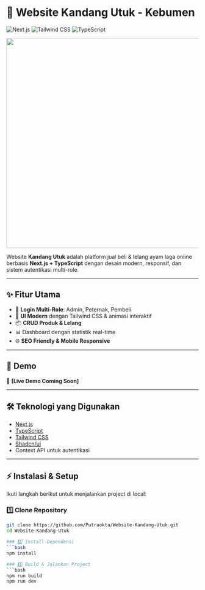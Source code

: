 # 🐓 Website Kandang Utuk - Kebumen

![Next.js](https://img.shields.io/badge/Next.js-13.4-blue?logo=next.js&style=for-the-badge)
![Tailwind CSS](https://img.shields.io/badge/TailwindCSS-3.0-38b2ac?logo=tailwind-css&style=for-the-badge)
![TypeScript](https://img.shields.io/badge/TypeScript-5.0-3178c6?logo=typescript&style=for-the-badge)

<p align="center">
  <img width="1216" height="549" alt="Image" src="https://github.com/user-attachments/assets/a47b6aa6-63d1-497e-8581-3e3ab26545c2" />
</p>

Website **Kandang Utuk** adalah platform jual beli & lelang ayam laga online berbasis **Next.js + TypeScript** dengan desain modern, responsif, dan sistem autentikasi multi-role.  

---

## ✨ Fitur Utama
- 🔐 **Login Multi-Role**: Admin, Peternak, Pembeli  
- 🎨 **UI Modern** dengan Tailwind CSS & animasi interaktif  
- 📦 **CRUD Produk & Lelang**  
- 📊 Dashboard dengan statistik real-time  
- 🌐 **SEO Friendly & Mobile Responsive**

---

## 🚀 Demo

🔗 **[Live Demo Coming Soon]**

---

## 🛠️ Teknologi yang Digunakan
- [Next.js](https://nextjs.org/)  
- [TypeScript](https://www.typescriptlang.org/)  
- [Tailwind CSS](https://tailwindcss.com/)  
- [Shadcn/ui](https://ui.shadcn.com/)  
- Context API untuk autentikasi  

---

## ⚡ Instalasi & Setup

Ikuti langkah berikut untuk menjalankan project di local:  

### 1️⃣ Clone Repository
```bash
git clone https://github.com/Putraokta/Website-Kandang-Utuk.git
cd Website-Kandang-Utuk

### 2️⃣ Install Dependensi
```bash
npm install

### 3️⃣ Build & Jalankan Project
```bash
npm run build
npm run dev



